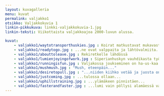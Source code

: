 ```yaml
---
layout: kuvagalleria
menu: kuvat
permalink: valjakko1
otsikko: Valjakkokuvia 1
linkin-pikkukuva: linkki-valjakkokuvia-1.jpg
linkin-teksti: Viikottaista valjakkoajoa 2000-luvun alussa.

kuvat:
    - valjakko1/waytotransporthuskies.jpg : Koirat matkustavat mukavasti peräkärryssä rekireiteille
    - valjakko1/readytogo.jpg : ...ne ovat valppaita ja lähtövalmiita...
    - valjakko1/abouttoleave.jpg : Rekiretkelle lähdössä
    - valjakko1/lumienjoyingofwork.jpg : Siperianhuskyn vauhdikasta työniloa&colon; Kuuhaukun Luminan Uni johtajakoirana nauttimassa liikunnan riemusta 
    - valjakko1/runningisfun.jpg : Valjakossa joukseminen on ha-us-kaa... Kuuhaukun Luminan Uni, Rakas Riivaaja ja Tundran Teema.
    - valjakko1/mushmush.jpg : "Mush, eteenpäin..."
    - valjakko1/desiretopull.jpg : "...niiden kiihko vetää ja juosta on valtava, kuin jokin alkukantainen ja hillitsemätön voima asuisi niiden kehossa ja mielessä yllyttäen niitä aina vain eteenpäin ja eteenpäin..."
    - valjakko1/justcoming.jpg : ...tulossa ollaan...
    - valjakko1/uphillstraining.jpg : ...ylämäkeen pinnistäen...
    - valjakko1/fasterandfaster.jpg : ...lumi vain pöllysi alamäessä vauhdin kiihtyessä nopeammaksi ja nopeammaksi...
---
```

